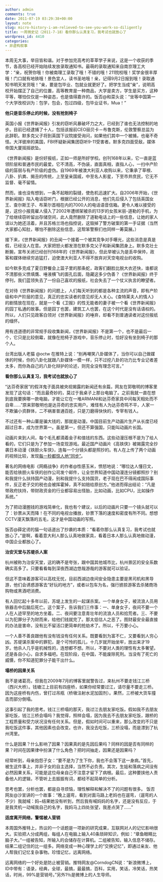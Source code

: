 ```yaml
---
author: admin
comments: true
date: 2011-07-19 03:29:38+00:00
layout: note
slug: micro-history-i-am-relieved-to-see-you-work-so-diligently
title: 一周微史记（2011-7-18）看你那么认真复习，我考试也就放心了
wordpress_id: 4410
categories:
- 非虚构叙事
---
```


本周无大事，举目皆和谐。对于参加完高考的莘莘学子来说，这是一个收获的季节，各高校已经开始陆续发放录取通知书。最萌的录取通知来自南京理工大学：“亲，祝贺你哦！你被南理工录取了哦！不错的哦！211院校哦！奖学金很丰厚哦！门口就有地铁哦！景色宜人，读书圣地哦！亲，记得9月2日报到哦！录取通知书明天发货哦！”亲，要是包毕业、包就业就更好了。把学生当成“亲”，说明高校开始摆正了自己的位置，高等教育是一种商品，大学是卖方，学生是买方，这种平等，哪怕仅仅是一种姿态，也是值得嘉许的。饭否@和菜头说：“坐等中国第一个大学改校训为：包学，包会，包过四级，包毕业证书，Mua！”

**他只是音乐停止的时候，没有抢到椅子**

英国小报《世界新闻报》引发的窃听风暴破坏力之大，已经到了谁也无法控制的地步。目前已经逮捕了十人，包括该报前CEO丽贝卡－布鲁克斯，伦敦警察总监为此辞职。默多克父子将到英国下议院接受询问，如果他们其中一个被捕，也毫不奇怪。大洋彼岸的美国，FBI怀疑新闻集团窃听9-11受害者。默多克四面受敌，媒体帝国大厦摇摇欲坠。

《世界新闻报》是份好报纸，正如一师是所好学校。创刊168年以来，它一直是蓝领阶层和普通市民的最爱。它不清高，不伪装，直面真相，直指人心，一扫中产阶级的孱弱与有产阶级的虚伪。自1969年被澳大利亚人收购以来，它秉承了草根、八卦、扒粪、揭丑的传统，上至皇亲国戚，中至名人影星，下至市井庶民，它无不监督、毫不留情。

然而，谁也没有想到，一条不起眼的裂缝，使危机迅速扩大。自2006年开始，《世界新闻报》陷入电话窃听门，根据已经公开的消息，他们先后侵入了包括英国女王、查尔斯王子、布莱尔首相在内的7000人的电话语音信箱。更令人难以接受的是，这份小报竟雇人侵入了2002年遭绑架被杀的13岁的女孩米丽-道勒的手机，为了给继续窃听留出存储空间，此人竟然删除了道勒电话上的一些信息，让她的家人误以为她还活着，并且苏格兰场也指控说，这毁掉了警方破案的第一手证据（当然大家都心知肚，哪怕不删除这些信息，这帮笨警察们也同样一筹莫展。）

接下来，《世界新闻报》的丑闻一个接着一个被其竞争对手曝光，这些消息是真是假，已经没人在意。大家把怒火都发泄在默多克父子和新闻集团身上。默多克壮士断腕，宣布关闭已经创刊168年的《世界新闻报》，但此举被认为是丢卒保帅，政客和媒体继续穷追猛打，迫使澳大利亚人不得不放弃对天空电视台的收购。

如今默多克成了夏日野餐会上篮子里的那条蛇，政客们翻脸比脱大衣还快，谁都说不清那些义愤填膺、唾液横飞的面孔后面，隐藏这多少伪善？《世界新闻报》终于停刊，我们蓝领失去了一份自己喜欢的报纸，社会失去了一个仗义执言的瞭望者。

在对待《世界新闻报》的问题上，人们每天听到的都是各种主流的声音，即有产阶级和中产阶层的意见，真正的忠实读者的意见却无人关心。《查特莱夫人的情人》的剧情放在现在，就是一个看《卫报》的性无能者的妻子被一个看《世界新闻报》的园丁私通的故事。但是园丁也罢，建筑工人也罢，在这个时代是没有话语权的。所以，人们只见政客白领对《世界新闻报》的唾弃，却看不到普通读者对这份报纸的缅怀。

用有违道德的非常规手段收集新闻，《世界新闻报》不是第一个，也不是最后一个，它只是比较倒霉，就像在抢椅子游戏中，音乐停止时，恰好没有坐到椅子的那个人。

台湾出版人老猫 @octw 在推特上说：“别再嘲笑八卦媒体了，当你可以自己做媒体的时候，你的八卦化就跟八卦媒体一模一样，只不过挖八卦的功力比专业记者差太多，而你為自己的八卦化辩护的论述，则完全没有理念可言。”

**看你那么认真复习，我考试也就放心了**

“达芬奇家居”的假洋鬼子面具被央视揭露的新闻还有余篇，网友在郭敬明的博客里发现了这句话：“而且最奇妙的，莫过于我桌子上那台电脑了。之前我就一直在想到底我要换哪一款电脑，才能让它在一堆ARMANI和达芬奇家具中间每天相处而不自卑……”原来郭敬明也是达芬奇的忠实用户。难怪有人为达芬奇鸣不平，人家一不欺骗小资群体，二不祸害普通百姓，只是刀磨得快快的，专宰有钱人。

不过还有一种山寨是骗大钱的，那就是动漫。中国目前生产动画片生产从长度已经超过日本，成为世界第一。虽是第一，但还不算强国，只能叫动画片长国。

动画片来到人间，每个毛孔都滴着金子和值钱的东西。这些动漫压根不是为了给人看的，它们只是为了参加一场变现游戏。最近国产动画片《高铁侠》被揭露完全抄袭日本动漫《铁胆火车侠》，连每一个分镜头都是照抄的。有人在上传了两个动画的视频比较，发现[每一秒都惊人地“同步”](http://v.youku.com/v_show/id_XMjg1NDE1Mjgw.html)。

著名的网络电影《网瘾战争》的作者@性感玉米，愤怒地说：“哪位达人懂日文，能否给铁胆火车侠的创作公司发个邮件，让全世界知道中国动漫连分镜都照抄？别和我提什么扶持国产动漫，别和我提什么支持国货，老子现在巴不得闹成国际事件，反正老子交的税也会被挥霍掉，真不如赔给原创方。”他进而得出结论：“凡是带政府扶持，带财政资金的行业都容易出怪胎，比如动画，比如CPU，比如操作系统。”

为了把动漫圈钱的游戏简单化，我也有个建议，以后的动画片只要一个镜头就可以了：钞票从天而降！在不同的电视台播放，钞票下落的速度和密度有所不同。想想CCTV漫天飘落的五毛，这才是中国动画的写照。

饭否@薛定谔的猫一句话道出了抄袭的本质：“看着你那么认真复习，我考试也就放心了。”是啊，看着意大利人那么认真地做家具，看着日本人那么认真地做动漫，中国企业都放心了。

**治安天堂与苏堤杀人案**

杭州被称为治安天堂，这的确不是夸张，跟中国其他城市比，杭州景区的安全系数确实高多了。只要看看每到深夜西湖边悠哉游哉的游客就可以验证。

但这不意味着游客可以高枕无忧，目前西湖边夜间安全隐患主要是黑司机和黑导游，他们会诱惑游客去“好玩的地方”，或者以包车为名，强行掳掠游客去杀猪商场购物或黑酒吧消费。

有人回忆起十多年以前，苏堤上发生的一起谋杀案。一个单身女子，被流浪人员用铁器击中后脑后死亡。这个案子，告诉我们三件事：一、单身女子，夜间不要一个人在人迹罕至的地方坐着。二、夜间要注意青壮年的流浪人员和拾荒者。三、不要以为犯罪分子为财而来，给他们钱就完了。那太低估人之恶了。图财最安全最直接的办法是害命，没有比不留活口更简单的抢劫术了。所以，千万要小心。

一个人善不善良跟他有没有钱没有任何关系。既要看到为富不仁，又要看到人穷心凶。苏堤谋杀案中的罪犯，是个可怜的孤儿，十几岁就开始坐牢，放出来才19岁。他杀人几乎是机械性的，连想都不想。所以，不要对人类的理性有太多奢望。还是各自小心，自求多福吧。在现阶段，在中国，不能废除死刑。当没有了死亡的威慑，你不知道犯罪分子能干出什么。

**塌桥的因果关系**

我不是诸葛亮，但我在2009年7月的博客里就警告过，来杭州不要走钱江三桥（西兴大桥）。钱塘江上目前有四座桥，如果你经常要过江，请尽量不要走三桥。因为这座桥有内伤，曾打过吊瓶（桥墩注射水泥加固剂）。果然，三桥被大货车撞击而部分倒塌。

这事引起了我的思考。钱江三桥塌的那天，我过江去朋友家吃饭。假如我不去朋友家吃饭，钱江三桥会塌吗？我觉得，照样会塌，因为我去不去朋友家吃饭，跟桥的工程质量和受力状况没有任何关系。但是，假如时间可以重来，那么改变的不只是我吃饭这件事，其他因素也会改变。也许，我没去吃饭，三桥没塌，而是漂到了杭州湾里。

什么是因果？什么影响了因果？因果真的是先因后果吗？同样的因是否有同样的果？时间在因果律中扮演了什么角色？把时间抽走，因果还是因果吗？

经常听到，母亲抱怨子女：“要不是为了生下你，我也不会落下这一身病。”首先，被生这件事上，并非子女的自主选择，当然不必负责。其次，生娃和落病之间没有必然因果关系，可能是这位母亲自己不注意才留下了病根。最后，这种要挟他人责备他人的逻辑，不管听上去振振有词，都经不起简单的分析。

思考也罢，分析也罢，都是自寻烦恼，理性解释和解决不了的问题有很多。 饭否网友@沙宣讲的一个故事：“晚上遛弯，看到对面马路上老妈也在遛弯，（遛弯的人不少）我就喊：妈~结果她没有听到，然后我有喊妈妈的名字，还是没有反应，于是我灵机一动喊我自己的名字，我妈马上四处张望，我差点哭了……”

**适度离开网络，警惕被人营销**

本周国外推特上，热议的一个话题是一项新的研究成果，互联网对人的记忆影响很大。实验把人分成两组，每组人在电脑上输入40条琐碎知识，例如：“章鱼眼睛比脑子大。”一组被告知，所输入的会储存在计算机。二组被告知，输入信息不储存。结果二组记住的比一组多。网络变成一种心理学上的“交换记忆”，即通过亲友、他人帮我们记忆复杂事物。珍惜记忆，远离网络。

远离网络的一个好处是防止被营销。推特网友@CorndogCN说：“新浪微博上，ID中带有：语录，经典，全球，最搞，最最搞，百科，实用，笑话，冷笑话，热笑话，时尚，99%是营销号。”另外1％是微博上的人生导师。
